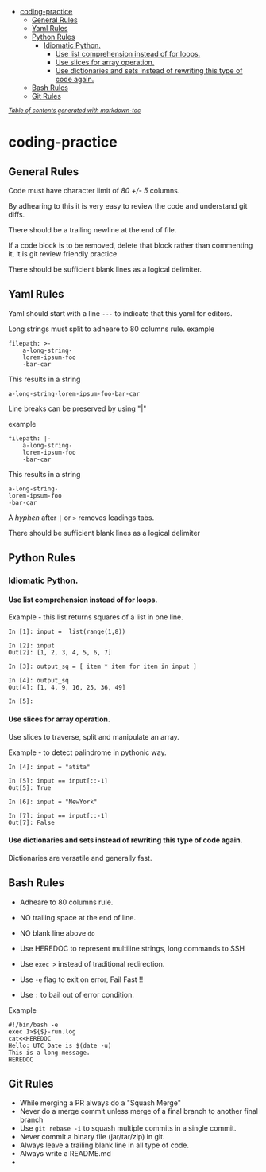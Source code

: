 - [coding-practice](#coding-practice)
  - [General Rules](#general-rules)
  - [Yaml Rules](#yaml-rules)
  - [Python Rules](#python-rules)
    - [Idiomatic Python.](#idiomatic-python)
      - [Use list comprehension instead of for loops.](#use-list-comprehension-instead-of-for-loops)
      - [Use slices for array operation.](#use-slices-for-array-operation)
      - [Use dictionaries and sets instead of rewriting this type of code again.](#use-dictionaries-and-sets-instead-of-rewriting-this-type-of-code-again)
  - [Bash Rules](#bash-rules)
  - [Git Rules](#git-rules)

<small><i><a href='http://ecotrust-canada.github.io/markdown-toc/'>Table of contents generated with markdown-toc</a></i></small>

# coding-practice

## General Rules

Code must have character limit of *80 +/- 5* columns.

By adhearing to this it is very easy to review the code and understand git diffs.

There should be a trailing newline at the end of file.

If a code block is to be removed, delete that block rather than commenting it, it is git review friendly practice

There should be sufficient blank lines as a logical delimiter.



## Yaml Rules
Yaml should start with a line ```---``` to indicate that this yaml for editors.

Long strings must split to adheare to 80 columns rule.
example
```
filepath: >-
    a-long-string-
    lorem-ipsum-foo
    -bar-car
```
This results in a string

```
a-long-string-lorem-ipsum-foo-bar-car
```

Line breaks can be preserved by using "|" 

example
```
filepath: |-
    a-long-string-
    lorem-ipsum-foo
    -bar-car
```
This results in a string

```
a-long-string-
lorem-ipsum-foo
-bar-car
```
A *hyphen* after ```|``` or ```>``` removes leadings tabs.
 
There should be sufficient blank lines as a logical delimiter



## Python Rules

### Idiomatic Python.

#### Use list comprehension instead of for loops.

Example - this list returns squares of a list in one line.

```
In [1]: input =  list(range(1,8))

In [2]: input
Out[2]: [1, 2, 3, 4, 5, 6, 7]

In [3]: output_sq = [ item * item for item in input ]

In [4]: output_sq
Out[4]: [1, 4, 9, 16, 25, 36, 49]

In [5]:

```
#### Use slices for array operation.
Use slices to traverse, split and manipulate an array.

Example - to detect palindrome in pythonic way.
```
In [4]: input = "atita"

In [5]: input == input[::-1]
Out[5]: True

In [6]: input = "NewYork"

In [7]: input == input[::-1]
Out[7]: False

```
#### Use dictionaries and sets instead of rewriting this type of code again.
Dictionaries are versatile and generally fast.

## Bash Rules

+ Adheare to 80 columns rule.

+ NO trailing space at the end of line.

+ NO blank line above ```do```

+ Use HEREDOC to represent multiline strings, long commands to SSH

+ Use ```exec >``` instead of traditional redirection.

+ Use ``` -e ``` flag to exit on error, Fail Fast !!

+ Use ``` : ``` to bail out of error condition.


Example
```
#!/bin/bash -e
exec 1>${$}-run.log
cat<<HEREDOC
Hello: UTC Date is $(date -u)
This is a long message.
HEREDOC
```

## Git Rules

+ While merging a PR always do a "Squash Merge"
+ Never do a merge commit unless merge of a final branch to another final branch
+ Use ```git rebase -i``` to squash multiple commits in a single commit.
+ Never commit a binary file (jar/tar/zip) in git.
+ Always leave a trailing blank line in all type of code.
+ Always write a README.md
+ 


